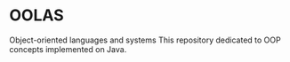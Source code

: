 # OOLAS
Object-oriented languages and systems
This repository dedicated to OOP concepts implemented on Java.
